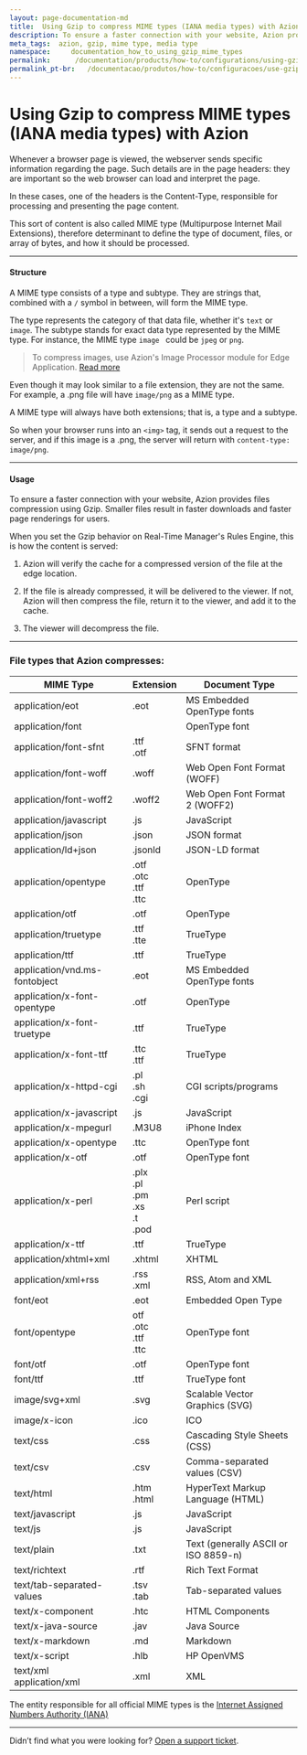 ```yaml
---
layout: page-documentation-md
title:  Using Gzip to compress MIME types (IANA media types) with Azion 
description: To ensure a faster connection with your website, Azion provides files compression using Gzip. Smaller files result in faster downloads and faster page renderings for users. 
meta_tags:  azion, gzip, mime type, media type
namespace:     documentation_how_to_using_gzip_mime_types
permalink:      /documentation/products/how-to/configurations/using-gzip-mime-types/
permalink_pt-br:   /documentacao/produtos/how-to/configuracoes/use-gzip-mime-types/
---
```


# Using Gzip to compress MIME types (IANA media types) with Azion

Whenever a browser page is viewed, the webserver sends specific information regarding the page. Such details are in the page headers: they are important so the web browser can load and interpret the page.

In these cases, one of the headers is the Content-Type, responsible for processing and presenting the page content.

This sort of content is also called MIME type (Multipurpose Internet Mail Extensions), therefore determinant to define the type of document, files, or array of bytes, and how it should be processed. 

------

#### Structure

A MIME type consists of a type and subtype. They are strings that, combined with a ``/`` symbol in between, will form the MIME type. 

The type represents the category of that data file, whether it's ``text`` or ``image``. The subtype stands for exact data type represented by the MIME type. For instance, the MIME type ``image `` could be ``jpeg`` or ``png``.

> To compress images, use Azion's Image Processor module for Edge Application. [Read more](https://www.azion.com/en/documentation/products/image-processor/)

Even though it may look similar to a file extension, they are not the same. For example, a .png file will have ``image/png`` as a MIME type.

A MIME type will always have both extensions; that is, a type and a subtype.

So when your browser runs into an ``<img>`` tag, it sends out a request to the server, and if this image is a .png, the server will return with ``content-type: image/png``. 

------

#### Usage

To ensure a faster connection with your website, Azion provides files compression using Gzip. Smaller files result in faster downloads and faster page renderings for users. 

When you set the Gzip behavior on Real-Time Manager's Rules Engine, this is how the content is served:

1. Azion will verify the cache for a compressed version of the file at the edge location. 

2. If the file is already compressed, it will be delivered to the viewer. If not, Azion will then compress the file, return it to the viewer, and add it to the cache. 

3. The viewer will decompress the file.

------

### File types that Azion compresses:

| MIME Type                     | Extension                                    | Document Type                        |
| ----------------------------- | -------------------------------------------- | ------------------------------------ |
| application/eot               | .eot                                         | MS Embedded OpenType fonts           |
| application/font              |                                              | OpenType font                        |
| application/font-sfnt         | .ttf <br/>.otf                               | SFNT format                          |
| application/font-woff         | .woff                                        | Web Open Font Format (WOFF)          |
| application/font-woff2        | .woff2                                       | Web Open Font Format 2 (WOFF2)       |
| application/javascript        | .js                                          | JavaScript                           |
| application/json              | .json                                        | JSON format                          |
| application/ld+json           | .jsonld                                      | JSON-LD format                       |
| application/opentype          | .otf<br/>.otc<br/>.ttf<br/>.ttc              | OpenType                             |
| application/otf               | .otf                                         | OpenType                             |
| application/truetype          | .ttf<br/>.tte                                | TrueType                             |
| application/ttf               | .ttf                                         | TrueType                             |
| application/vnd.ms-fontobject | .eot                                         | MS Embedded OpenType fonts           |
| application/x-font-opentype   | .otf                                         | OpenType                             |
| application/x-font-truetype   | .ttf                                         | TrueType                             |
| application/x-font-ttf        | .ttc <br/>.ttf                               | TrueType                             |
| application/x-httpd-cgi       | .pl <br/>.sh <br/>.cgi                       | CGI scripts/programs                 |
| application/x-javascript      | .js                                          | JavaScript                           |
| application/x-mpegurl         | .M3U8                                        | iPhone Index                         |
| application/x-opentype        | .ttc                                         | OpenType font                        |
| application/x-otf             | .otf                                         | OpenType font                        |
| application/x-perl            | .plx<br/>.pl<br/>.pm<br/>.xs<br/>.t<br/>.pod | Perl script                          |
| application/x-ttf             | .ttf                                         | TrueType                             |
| application/xhtml+xml         | .xhtml                                       | XHTML                                |
| application/xml+rss           | .rss <br/>.xml                               | RSS, Atom and XML                    |
| font/eot                      | .eot                                         | Embedded Open Type                   |
| font/opentype                 | otf<br/>.otc<br/>.ttf<br/>.ttc               | OpenType font                        |
| font/otf                      | .otf                                         | OpenType font                        |
| font/ttf                      | .ttf                                         | TrueType font                        |
| image/svg+xml                 | .svg                                         | Scalable Vector Graphics (SVG)       |
| image/x-icon                  | .ico                                         | ICO                                  |
| text/css                      | .css                                         | Cascading Style Sheets (CSS)         |
| text/csv                      | .csv                                         | Comma-separated values (CSV)         |
| text/html                     | .htm<br/>.html                               | HyperText Markup Language (HTML)     |
| text/javascript               | .js                                          | JavaScript                           |
| text/js                       | .js                                          | JavaScript                           |
| text/plain                    | .txt                                         | Text (generally ASCII or ISO 8859-n) |
| text/richtext                 | .rtf                                         | Rich Text Format                     |
| text/tab-separated-values     | .tsv<br/>.tab                                | Tab-separated values                 |
| text/x-component              | .htc                                         | HTML Components                      |
| text/x-java-source            | .jav                                         | Java Source                          |
| text/x-markdown               | .md                                          | Markdown                             |
| text/x-script                 | .hlb                                         | HP OpenVMS                           |
| text/xml<br/>application/xml  | .xml                                         | XML                                  |

The entity responsible for all official MIME types is the [Internet Assigned Numbers Authority (IANA)](https://www.iana.org/)

------
Didn’t find what you were looking for? [Open a support ticket](https://tickets.azion.com/).

